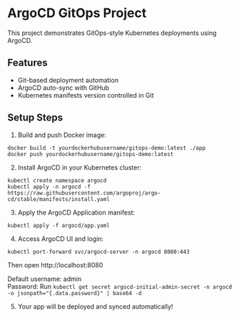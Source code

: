 # ArgoCD GitOps Project

This project demonstrates GitOps-style Kubernetes deployments using ArgoCD.

## Features
- Git-based deployment automation
- ArgoCD auto-sync with GitHub
- Kubernetes manifests version controlled in Git

## Setup Steps

1. Build and push Docker image:
```
docker build -t yourdockerhubusername/gitops-demo:latest ./app
docker push yourdockerhubusername/gitops-demo:latest
```

2. Install ArgoCD in your Kubernetes cluster:
```
kubectl create namespace argocd
kubectl apply -n argocd -f https://raw.githubusercontent.com/argoproj/argo-cd/stable/manifests/install.yaml
```

3. Apply the ArgoCD Application manifest:
```
kubectl apply -f argocd/app.yaml
```

4. Access ArgoCD UI and login:
```
kubectl port-forward svc/argocd-server -n argocd 8080:443
```

Then open http://localhost:8080

Default username: admin  
Password: Run `kubectl get secret argocd-initial-admin-secret -n argocd -o jsonpath="{.data.password}" | base64 -d`

5. Your app will be deployed and synced automatically!
